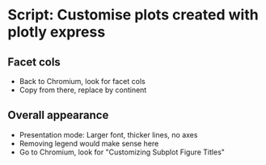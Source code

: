 # Script: Customise plots created with plotly express

## Facet cols

- Back to Chromium, look for facet cols
- Copy from there, replace by continent

## Overall appearance

- Presentation mode: Larger font, thicker lines, no axes
- Removing legend would make sense here
- Go to Chromium, look for "Customizing Subplot Figure Titles"
